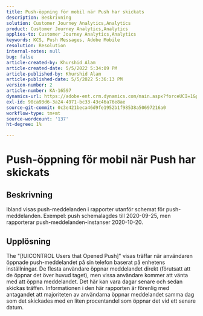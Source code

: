 ```yaml
---
title: Push-öppning för mobil när Push har skickats
description: Beskrivning
solution: Customer Journey Analytics,Analytics
product: Customer Journey Analytics,Analytics
applies-to: Customer Journey Analytics,Analytics
keywords: KCS, Push Messages, Adobe Mobile
resolution: Resolution
internal-notes: null
bug: false
article-created-by: Khurshid Alam
article-created-date: 5/5/2022 5:34:09 PM
article-published-by: Khurshid Alam
article-published-date: 5/5/2022 5:36:13 PM
version-number: 2
article-number: KA-16597
dynamics-url: https://adobe-ent.crm.dynamics.com/main.aspx?forceUCI=1&pagetype=entityrecord&etn=knowledgearticle&id=bdc65f8c-99cc-ec11-a7b5-6045bd00dbbc
exl-id: 90ca93d6-3a24-4971-bc33-43c46a76e8ae
source-git-commit: 0c3e421beca46d9fe1952b1f98538a50697216a0
workflow-type: tm+mt
source-wordcount: '137'
ht-degree: 1%

---
```


# Push-öppning för mobil när Push har skickats

## Beskrivning


Ibland visas push-meddelanden i rapporter utanför schemat för push-meddelanden. Exempel: push schemalagdes till 2020-09-25, men rapporterar push-meddelanden-instanser 2020-10-20.


## Upplösning


The &quot;[!UICONTROL Users that Opened Push]&quot; visas träffar när användaren öppnade push-meddelandet på sin telefon baserat på enhetens inställningar. De flesta användare öppnar meddelandet direkt (förutsatt att de öppnar det över huvud taget), men vissa användare kommer att vänta med att öppna meddelandet. Det här kan vara dagar senare och sedan skickas träffen. Informationen i den här rapporten är förenlig med antagandet att majoriteten av användarna öppnar meddelandet samma dag som det skickades med en liten procentandel som öppnar det vid ett senare datum.
